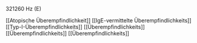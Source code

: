 321260 Hz (E)

[[Atopische Überempfindlichkeit]]
[[IgE-vermittelte Überempfindlichkeits]]
[[Typ-I-Überempfindlichkeits]]
[[Überempfindlichkeits]]
[[Überempfindlichkeits]]
[[Überempfindlichkeits]]